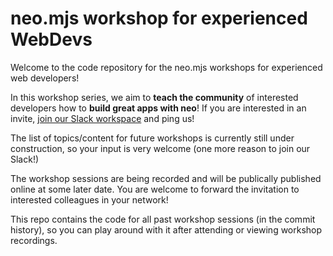 # neo.mjs workshop for experienced WebDevs

Welcome to the code repository for the neo.mjs workshops for experienced web developers!

In this workshop series, we aim to **teach the community** of interested developers how to **build great apps with neo**! If you are interested in an invite, [join our Slack workspace](https://join.slack.com/t/neomjs/shared_invite/zt-1btl4kuc7-~FOMG0iGOVi_K7sjRbY3rA) and ping us!

The list of topics/content for future workshops is currently still under construction, so your input is very welcome (one more reason to join our Slack!)

The workshop sessions are being recorded and will be publically published online at some later date. You are welcome to forward the invitation to interested colleagues in your network!

This repo contains the code for all past workshop sessions (in the commit history), so you can play around with it after attending or viewing workshop recordings.
